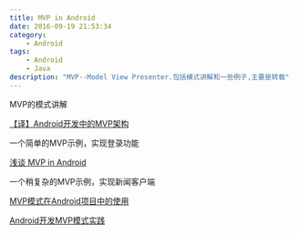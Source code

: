 ```yaml
---
title: MVP in Android
date: 2016-09-19 21:53:34
category:
	- Android
tags:
	- Android
	- Java
description: "MVP--Model View Presenter.包括模式讲解和一些例子,主要是转载"
---
```

MVP的模式讲解

[【译】Android开发中的MVP架构](http://www.jianshu.com/p/7567ed0d1853)

一个简单的MVP示例，实现登录功能

[浅谈 MVP in Android](http://blog.csdn.net/lmj623565791/article/details/46596109)

一个稍复杂的MVP示例，实现新闻客户端

[MVP模式在Android项目中的使用](http://www.cnblogs.com/liuling/archive/2015/12/23/mvp-pattern-android.html)

[Android开发MVP模式实践](http://blog.csdn.net/guxiao1201/article/details/40151457)
